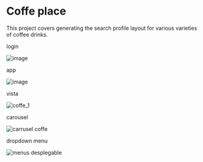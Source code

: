 # Coffe place

This project covers generating the search profile layout for various varieties of coffee drinks.

login

![image](https://user-images.githubusercontent.com/58452664/89848530-ee951800-db4b-11ea-9bd9-3d54843d9aba.png)

app

![image](https://user-images.githubusercontent.com/58452664/89957787-eeedeb80-dbfd-11ea-973c-3fcc65c8d579.png)

vista

![coffe_1](https://user-images.githubusercontent.com/58452664/89473291-22d19880-d748-11ea-93eb-2bf3ed64b420.JPG)

carousel

![carrusel coffe](https://user-images.githubusercontent.com/58452664/89473274-18af9a00-d748-11ea-842c-9a34e14b8cf3.jpg)

dropdown menu

![menus desplegable](https://user-images.githubusercontent.com/58452664/89473725-37faf700-d749-11ea-9975-63852d358c56.jpg)



